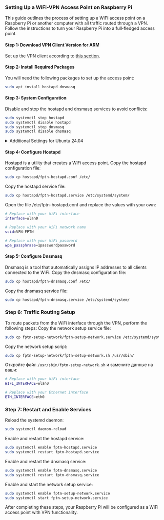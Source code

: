 ### Setting Up a WiFi-VPN Access Point on Raspberry Pi

This guide outlines the process of setting up a WiFi access point on a Raspberry Pi or another computer with all traffic routed through a VPN. Follow the instructions to turn your Raspberry Pi into a full-fledged access point.

#### Step 1: Download VPN Client Version for ARM

Set up the VPN client according to [this section](https://github.com/batchar2/fptn?tab=readme-ov-file#fptn-client-installation-and-configuration).

#### Step 2: Install Required Packages

You will need the following packages to set up the access point:

```bash
sudo apt install hostapd dnsmasq
```

#### Step 3: System Configuration

Disable and stop the hostapd and dnsmasq services to avoid conflicts:

```bash
sudo systemctl stop hostapd
sudo systemctl disable hostapd
sudo systemctl stop dnsmasq
sudo systemctl disable dnsmasq
```

<details>

<summary>Additional Settings for Ubuntu 24.04</summary>

If you are using Ubuntu 24.04, perform the following additional steps:
Allow port 53 for DNS:


```bash
sudo ufw allow 53
```

Stop and disable systemd-resolved:

```bash
sudo systemctl stop systemd-resolved
sudo systemctl disable systemd-resolved
```  

Remove the symbolic link to /etc/resolv.conf and create a new file with your DNS server:

```bash
sudo rm /etc/resolv.conf
sudo sh -c 'echo "nameserver 8.8.8.8" > /etc/resolv.conf'
sudo chattr +i /etc/resolv.conf
```


Reboot your system:

```bash
sudo reboot
```
</details>


#### Step 4: Configure Hostapd

Hostapd is a utility that creates a WiFi access point. Copy the hostapd configuration file:


```bash
sudo cp hostapd/fptn-hostapd.conf /etc/
```
Copy the hostapd service file:

```bash
sudo cp hostapd/fptn-hostapd.service /etc/systemd/system/
```

Open the file /etc/fptn-hostapd.conf and replace the values with your own:

```bash
# Replace with your WiFi interface
interface=wlan0

# Replace with your WiFi network name
ssid=VPN-FPTN

# Replace with your WiFi password
wpa_passphrase=1passwordpassword
```

#### Step 5: Configure Dnsmasq

Dnsmasq is a tool that automatically assigns IP addresses to all clients connected to the WiFi. Copy the dnsmasq configuration file:

```bash
sudo cp hostapd/fptn-dnsmasq.conf /etc/
```

Copy the dnsmasq service file:


```bash
sudo cp hostapd/fptn-dnsmasq.service /etc/systemd/system/
```

### Step 6: Traffic Routing Setup

To route packets from the WiFi interface through the VPN, perform the following steps:
Copy the network setup service file:


```bash
sudo cp fptn-setup-network/fptn-setup-network.service /etc/systemd/system/
```

Copy the network setup script:

```bash
sudo cp fptn-setup-network/fptn-setup-network.sh /usr/sbin/
```

Откройте файл `/usr/sbin/fptn-setup-network.sh` и замените данные на ваши:

```bash
# Replace with your WiFi interface
WIFI_INTERFACE=wlan0

# Replace with your Ethernet interface
ETH_INTERFACE=eth0
```

### Step 7: Restart and Enable Services

Reload the systemd daemon:

```bash
sudo systemctl daemon-reload
```

Enable and restart the hostapd service:

```bash
sudo systemctl enable fptn-hostapd.service
sudo systemctl restart fptn-hostapd.service
```

Enable and restart the dnsmasq service:

```bash
sudo systemctl enable fptn-dnsmasq.service
sudo systemctl restart fptn-dnsmasq.service
```

Enable and start the network setup service:

```bash
sudo systemctl enable fptn-setup-network.service
sudo systemctl start fptn-setup-network.service
```

After completing these steps, your Raspberry Pi will be configured as a WiFi access point with VPN functionality.
